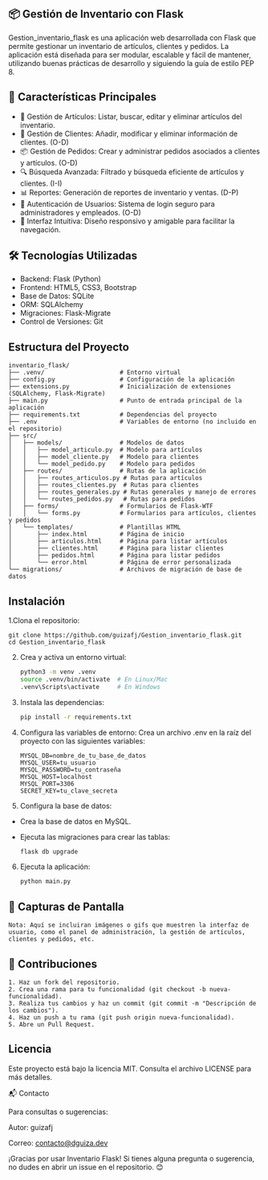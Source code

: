## 📦 Gestión de Inventario con Flask

Gestion_inventario_flask es una aplicación web desarrollada con Flask que permite gestionar un inventario de artículos, clientes y pedidos. La aplicación está diseñada para ser modular, escalable y fácil de mantener, utilizando buenas prácticas de desarrollo y siguiendo la guía de estilo PEP 8.

## 🚀 Características Principales

- 🛒 Gestión de Artículos: Listar, buscar, editar y eliminar artículos del inventario.
- 👥 Gestión de Clientes: Añadir, modificar y eliminar información de clientes. (O-D)
- 📦 Gestión de Pedidos: Crear y administrar pedidos asociados a clientes y artículos. (O-D)
- 🔍 Búsqueda Avanzada: Filtrado y búsqueda eficiente de artículos y clientes. (I-I)
- 📊 Reportes: Generación de reportes de inventario y ventas. (D-P)
- 🔐 Autenticación de Usuarios: Sistema de login seguro para administradores y empleados. (O-D)
- 🎨 Interfaz Intuitiva: Diseño responsivo y amigable para facilitar la navegación.

## 🛠️ Tecnologías Utilizadas

- Backend: Flask (Python)
- Frontend: HTML5, CSS3, Bootstrap
- Base de Datos: SQLite
- ORM: SQLAlchemy
- Migraciones: Flask-Migrate
- Control de Versiones: Git

## Estructura del Proyecto

    inventario_flask/
    ├── .venv/                     # Entorno virtual
    ├── config.py                  # Configuración de la aplicación
    ├── extensions.py              # Inicialización de extensiones (SQLAlchemy, Flask-Migrate)
    ├── main.py                    # Punto de entrada principal de la aplicación
    ├── requirements.txt           # Dependencias del proyecto
    ├── .env                       # Variables de entorno (no incluido en el repositorio)
    ├── src/
    │   ├── models/                # Modelos de datos
    │   │   ├── model_articulo.py  # Modelo para artículos
    │   │   ├── model_cliente.py   # Modelo para clientes
    │   │   └── model_pedido.py    # Modelo para pedidos
    │   ├── routes/                # Rutas de la aplicación
    │   │   ├── routes_articulos.py # Rutas para artículos
    │   │   ├── routes_clientes.py  # Rutas para clientes
    │   │   ├── routes_generales.py # Rutas generales y manejo de errores
    │   │   └── routes_pedidos.py   # Rutas para pedidos
    │   ├── forms/                 # Formularios de Flask-WTF
    │   │   └── forms.py           # Formularios para artículos, clientes y pedidos
    │   └── templates/             # Plantillas HTML
    │       ├── index.html         # Página de inicio
    │       ├── articulos.html     # Página para listar artículos
    │       ├── clientes.html      # Página para listar clientes
    │       ├── pedidos.html       # Página para listar pedidos
    │       └── error.html         # Página de error personalizada
    └── migrations/                # Archivos de migración de base de datos


## Instalación

1.Clona el repositorio:

    
    git clone https://github.com/guizafj/Gestion_inventario_flask.git
    cd Gestion_inventario_flask
    

2. Crea y activa un entorno virtual:

    ```bash
    python3 -m venv .venv
    source .venv/bin/activate  # En Linux/Mac
    .venv\Scripts\activate     # En Windows
    ```
3. Instala las dependencias:

    ```bash
    pip install -r requirements.txt
    ```
4. Configura las variables de entorno: Crea un archivo .env en la raíz del proyecto con las siguientes         variables:
    
    ```
    MYSQL_DB=nombre_de_tu_base_de_datos
    MYSQL_USER=tu_usuario
    MYSQL_PASSWORD=tu_contraseña
    MYSQL_HOST=localhost
    MYSQL_PORT=3306
    SECRET_KEY=tu_clave_secreta
    ```

5. Configura la base de datos:

- Crea la base de datos en MySQL.
- Ejecuta las migraciones para crear las tablas:

    ```bash
    flask db upgrade
    ```
6. Ejecuta la aplicación:

    ```bash
    python main.py
    ```

## 📸 Capturas de Pantalla

    Nota: Aquí se incluiran imágenes o gifs que muestren la interfaz de usuario, como el panel de administración, la gestión de artículos, clientes y pedidos, etc.


## 🤝 Contribuciones

    1. Haz un fork del repositorio.
    2. Crea una rama para tu funcionalidad (git checkout -b nueva-funcionalidad).
    3. Realiza tus cambios y haz un commit (git commit -m "Descripción de los cambios").
    4. Haz un push a tu rama (git push origin nueva-funcionalidad).
    5. Abre un Pull Request.

## Licencia

Este proyecto está bajo la licencia MIT. Consulta el archivo LICENSE para más detalles.

📬 Contacto

Para consultas o sugerencias:

Autor: guizafj

Correo: contacto@dguiza.dev

¡Gracias por usar Inventario Flask! Si tienes alguna pregunta o sugerencia, no dudes en abrir un issue en el repositorio. 😊